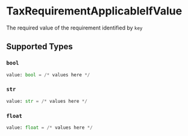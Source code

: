 # TaxRequirementApplicableIfValue

The required value of the requirement identified by `key`


## Supported Types

### `bool`

```python
value: bool = /* values here */
```

### `str`

```python
value: str = /* values here */
```

### `float`

```python
value: float = /* values here */
```

